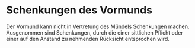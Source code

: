 # Schenkungen des Vormunds

Der Vormund kann nicht in Vertretung des Mündels Schenkungen machen. Ausgenommen sind Schenkungen, durch die einer sittlichen Pflicht oder einer auf den Anstand zu nehmenden Rücksicht entsprochen wird.